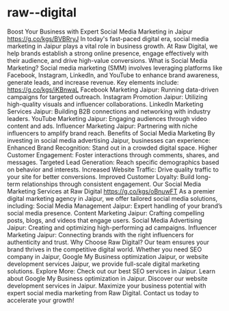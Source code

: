 # raw--digital
Boost Your Business with Expert Social Media Marketing in Jaipur
https://g.co/kgs/BVBRryJ
In today's fast-paced digital era, social media marketing in Jaipur plays a vital role in business growth. At Raw Digital, we help brands establish a strong online presence, engage effectively with their audience, and drive high-value conversions.
What is Social Media Marketing?
Social media marketing (SMM) involves leveraging platforms like Facebook, Instagram, LinkedIn, and YouTube to enhance brand awareness, generate leads, and increase revenue. Key elements include:
https://g.co/kgs/iKBnwaL
Facebook Marketing Jaipur: Running data-driven campaigns for targeted outreach.
Instagram Promotion Jaipur: Utilizing high-quality visuals and influencer collaborations.
LinkedIn Marketing Services Jaipur: Building B2B connections and networking with industry leaders.
YouTube Marketing Jaipur: Engaging audiences through video content and ads.
Influencer Marketing Jaipur: Partnering with niche influencers to amplify brand reach.
Benefits of Social Media Marketing
By investing in social media advertising Jaipur, businesses can experience:
Enhanced Brand Recognition: Stand out in a crowded digital space.
Higher Customer Engagement: Foster interactions through comments, shares, and messages.
Targeted Lead Generation: Reach specific demographics based on behavior and interests.
Increased Website Traffic: Drive quality traffic to your site for better conversions.
Improved Customer Loyalty: Build long-term relationships through consistent engagement.
Our Social Media Marketing Services at Raw Digital
https://g.co/kgs/oBnuwFT
As a premier digital marketing agency in Jaipur, we offer tailored social media solutions, including:
Social Media Management Jaipur: Expert handling of your brand’s social media presence.
Content Marketing Jaipur: Crafting compelling posts, blogs, and videos that engage users.
Social Media Advertising Jaipur: Creating and optimizing high-performing ad campaigns.
Influencer Marketing Jaipur: Connecting brands with the right influencers for authenticity and trust.
Why Choose Raw Digital?
Our team ensures your brand thrives in the competitive digital world. Whether you need SEO company in Jaipur, Google My Business optimization Jaipur, or website development services Jaipur, we provide full-scale digital marketing solutions.
Explore More:
Check out our best SEO services in Jaipur.
Learn about Google My Business optimization in Jaipur.
Discover our website development services in Jaipur.
Maximize your business potential with expert social media marketing from Raw Digital. Contact us today to accelerate your growth!
